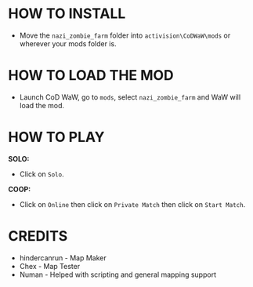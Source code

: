 # HOW TO INSTALL

- Move the `nazi_zombie_farm` folder into `activision\CoDWaW\mods` or wherever your mods folder is.

# HOW TO LOAD THE MOD

- Launch CoD WaW, go to `mods`, select `nazi_zombie_farm` and WaW will load the mod.

# HOW TO PLAY

**SOLO:**
- Click on `Solo`.

**COOP:**
- Click on `Online` then click on `Private Match` then click on `Start Match`.

# CREDITS

- hindercanrun - Map Maker
- Chex - Map Tester
- Numan - Helped with scripting and general mapping support
